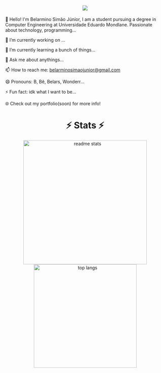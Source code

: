 <h1 align="center">
    <img src="https://readme-typing-svg.herokuapp.com/?font=Righteous&size=35&center=true&vCenter=true&width=500&height=70&duration=4000&lines=I'm+Belarmino+Júnior!;" />
</h1>

👋 Hello! I'm Belarmino Simão Júnior, I am a student pursuing a degree in Computer Engineering at Universidade Eduardo Mondlane. Passionate about technology, programming...

🔭 I’m currently working on ...

🌱 I’m currently learning a bunch of things...

💬 Ask me about anythings...

📫 How to reach me: belarminosimaojunior@gmail.com

😄 Pronouns: B, Bê, Belars, Wonderr...

⚡ Fun fact: idk what I want to be...

🌐 Check out my portfolio(soon) for more info!

<h1 align="center">⚡ Stats ⚡</h1>
<div align=center>
<!--   <img width=390 src="https://github-readme-streak-stats.vercel.app/api?user=belarminojunior&count_private=true&theme=react&border_radius=10" alt="streak stats"/> -->
  <img width=390 src="https://github-readme-stats.vercel.app/api?username=belarminojunior&count_private=true&show_icons=true&theme=react&rank_icon=github&border_radius=10" alt="readme stats" />
  <br/>
  <img width=325 align="center" src="https://github-readme-stats.vercel.app/api/top-langs/?username=belarminojunior&hide=shell&langs_count=12&layout=compact&theme=react&border_radius=10&size_weight=0.5&count_weight=0.5&exclude_repo=github-readme-stats" alt="top langs" />
</div>

